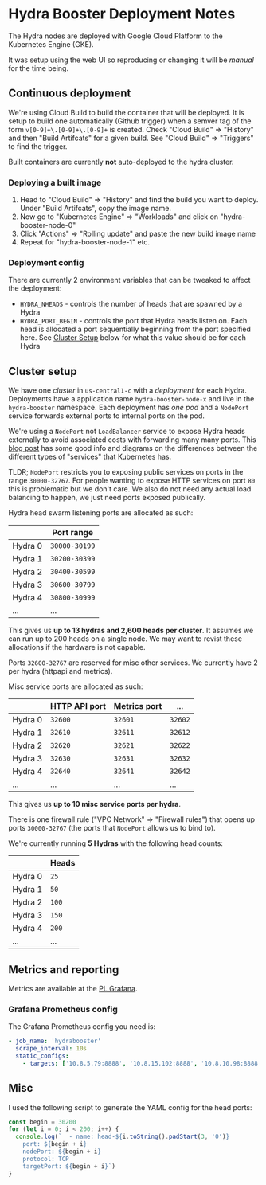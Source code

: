 # Hydra Booster Deployment Notes

The Hydra nodes are deployed with Google Cloud Platform to the Kubernetes Engine (GKE).

It was setup using the web UI so reproducing or changing it will be _manual_ for the time being.

## Continuous deployment

We're using Cloud Build to build the container that will be deployed. It is setup to build one automatically (Github trigger) when a semver tag of the form `v[0-9]+\.[0-9]+\.[0-9]+` is created. Check "Cloud Build" => "History" and then "Build Artifcats" for a given build. See "Cloud Build" => "Triggers" to find the trigger.

Built containers are currently __not__ auto-deployed to the hydra cluster.

### Deploying a built image

1. Head to "Cloud Build" => "History" and find the build you want to deploy. Under "Build Artifcats", copy the image name.
1. Now go to "Kubernetes Engine" => "Workloads" and click on "hydra-booster-node-0"
1. Click "Actions" => "Rolling update" and paste the new build image name
1. Repeat for "hydra-booster-node-1" etc.

### Deployment config

There are currently 2 environment variables that can be tweaked to affect the deployment:

* `HYDRA_NHEADS` - controls the number of heads that are spawned by a Hydra
* `HYDRA_PORT_BEGIN` - controls the port that Hydra heads listen on. Each head is allocated a port sequentially beginning from the port specified here. See [Cluster Setup](#cluster-setup) below for what this value should be for each Hydra

## Cluster setup

We have one _cluster_  in `us-central1-c` with a _deployment_ for each Hydra. Deployments have a application name `hydra-booster-node-x` and live in the `hydra-booster` namespace. Each deployment has _one pod_ and a `NodePort` service forwards external ports to internal ports on the pod.

We're using a `NodePort` not `LoadBalancer` service to expose Hydra heads externally to avoid associated costs with forwarding many many ports. This [blog post](https://medium.com/google-cloud/kubernetes-nodeport-vs-loadbalancer-vs-ingress-when-should-i-use-what-922f010849e0) has some good info and diagrams on the differences between the different types of "services" that Kubernetes has.

TLDR; `NodePort` restricts you to exposing public services on ports in the range `30000-32767`. For people wanting to expose HTTP services on port `80` this is problematic but we don't care. We also do not need any actual load balancing to happen, we just need ports exposed publically.

Hydra head swarm listening ports are allocated as such:

|         | Port range    |
| ------- | ------------- |
| Hydra 0 | `30000-30199` |
| Hydra 1 | `30200-30399` |
| Hydra 2 | `30400-30599` |
| Hydra 3 | `30600-30799` |
| Hydra 4 | `30800-30999` |
| ...     | ...           |

This gives us **up to 13 hydras and 2,600 heads per cluster**. It assumes we can run up to 200 heads on a single node. We may want to revist these allocations if the hardware is not capable.

Ports `32600-32767` are reserved for misc other services. We currently have 2 per hydra (httpapi and metrics).

Misc service ports are allocated as such:

|         | HTTP API port | Metrics port | ...     |
| ------- | ------------- | ------------ | ------- |
| Hydra 0 | `32600`       | `32601`      | `32602` |
| Hydra 1 | `32610`       | `32611`      | `32612` |
| Hydra 2 | `32620`       | `32621`      | `32622` |
| Hydra 3 | `32630`       | `32631`      | `32632` |
| Hydra 4 | `32640`       | `32641`      | `32642` |
| ...     | ...           | ...          | ...     |

This gives us **up to 10 misc service ports per hydra**.

There is one firewall rule ("VPC Network" => "Firewall rules") that opens up ports `30000-32767` (the ports that `NodePort` allows us to bind to).

We're currently running **5 Hydras** with the following head counts:

|         | Heads | 
| ------- | ----- | 
| Hydra 0 | `25`  |
| Hydra 1 | `50`  |
| Hydra 2 | `100` |
| Hydra 3 | `150` |
| Hydra 4 | `200` |
| ...     | ...   |

## Metrics and reporting

Metrics are available at the [PL Grafana](https://protocollabs.grafana.net).

### Grafana Prometheus config

The Grafana Prometheus config you need is:

```yaml
- job_name: 'hydrabooster'
  scrape_interval: 10s
  static_configs:
    - targets: ['10.8.5.79:8888', '10.8.15.102:8888', '10.8.10.98:8888', '10.8.5.238:8888', '10.8.15.157:8888']
```

## Misc

I used the following script to generate the YAML config for the head ports:

```js
const begin = 30200
for (let i = 0; i < 200; i++) {
  console.log(`  - name: head-${i.toString().padStart(3, '0')}
    port: ${begin + i}
    nodePort: ${begin + i}
    protocol: TCP
    targetPort: ${begin + i}`)
}
```
